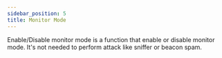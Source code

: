 ```yaml
---
sidebar_position: 5
title: Monitor Mode
---
```


Enable/Disable monitor mode is a function that enable or disable monitor mode. It's not needed to perform attack like sniffer or beacon spam.

